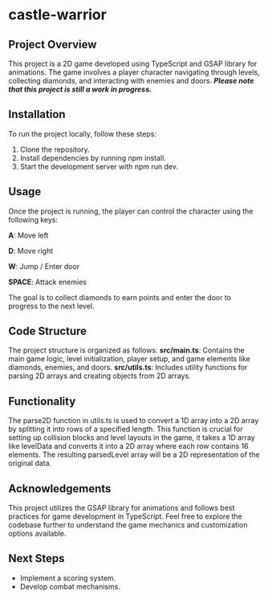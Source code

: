 # castle-warrior
## Project Overview
This project is a 2D game developed using TypeScript and GSAP library for animations. The game involves a player character navigating through levels, collecting diamonds, and interacting with enemies and doors.
***Please note that this project is still a work in progress.***

## Installation
To run the project locally, follow these steps:
 1. Clone the repository.
 2. Install dependencies by running npm install.
 3. Start the development server with npm run dev.

## Usage
Once the project is running, the player can control the character using the following keys:

**A**: Move left

**D**: Move right

**W**: Jump / Enter door

**SPACE**: Attack enemies

The goal is to collect diamonds to earn points and enter the door to progress to the next level.

## Code Structure
The project structure is organized as follows:
**src/main.ts**: Contains the main game logic, level initialization, player setup, and game elements like diamonds, enemies, and doors.
**src/utils.ts**: Includes utility functions for parsing 2D arrays and creating objects from 2D arrays.

## Functionality
The parse2D function in utils.ts is used to convert a 1D array into a 2D array by splitting it into rows of a specified length. This function is crucial for setting up collision blocks and level layouts in the game, it takes a 1D array like levelData and converts it into a 2D array where each row contains 16 elements. The resulting parsedLevel array will be a 2D representation of the original data.

## Acknowledgements
This project utilizes the GSAP library for animations and follows best practices for game development in TypeScript.
Feel free to explore the codebase further to understand the game mechanics and customization options available.

## Next Steps
- Implement a scoring system.
- Develop combat mechanisms.